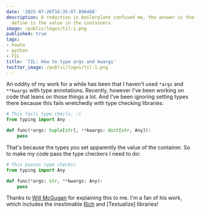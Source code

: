 ```yaml
---
date: '2025-07-26T16:35:07.896468'
description: A reduction in boilerplate confused me, the answer is that the type to
  define is the value in the containers.
image: /public/logos/til-1.png
published: true
tags:
- howto
- python
- TIL
title: 'TIL: How to type args and kwargs'
twitter_image: /public/logos/til-1.png
---
```


An oddity of my work for a while has been that I haven't used `*args` and `**kwargs` with type annotations. Recently, however I've been working on code that leans on those things a lot. And I've been ignoring setting types there because this fails wretchedly with type checking libraries:

```python
# This fails type checls. :(
from typing import Any

def func(*args: tuple[str], **kwargs: dict[str, Any]):
    pass
```

That's because the types you set apparently the value of the container. So to make my code pass the type checkers I need to do:

```python
# This passes type checks!
from typing import Any

def func(*args: str, **kwargs: Any):
    pass
```

Thanks to [Will McGugan](https://willmcgugan.github.io/) for explaining this to me. I'm a fan of his work, which includes the inestimable [Rich]() and [Textualize] libraries!